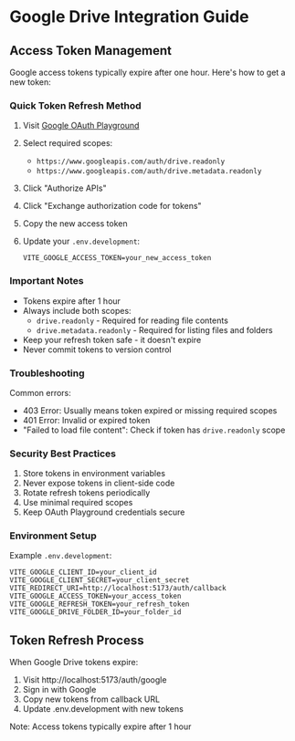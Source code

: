 # Google Drive Integration Guide

## Access Token Management

Google access tokens typically expire after one hour. Here's how to get a new token:

### Quick Token Refresh Method

1. Visit [Google OAuth Playground](https://developers.google.com/oauthplayground/)

2. Select required scopes:
   - `https://www.googleapis.com/auth/drive.readonly`
   - `https://www.googleapis.com/auth/drive.metadata.readonly`

3. Click "Authorize APIs"

4. Click "Exchange authorization code for tokens"

5. Copy the new access token

6. Update your `.env.development`:
   ```env
   VITE_GOOGLE_ACCESS_TOKEN=your_new_access_token
   ```

### Important Notes

- Tokens expire after 1 hour
- Always include both scopes:
  - `drive.readonly` - Required for reading file contents
  - `drive.metadata.readonly` - Required for listing files and folders
- Keep your refresh token safe - it doesn't expire
- Never commit tokens to version control

### Troubleshooting

Common errors:
- 403 Error: Usually means token expired or missing required scopes
- 401 Error: Invalid or expired token
- "Failed to load file content": Check if token has `drive.readonly` scope

### Security Best Practices

1. Store tokens in environment variables
2. Never expose tokens in client-side code
3. Rotate refresh tokens periodically
4. Use minimal required scopes
5. Keep OAuth Playground credentials secure

### Environment Setup

Example `.env.development`:
```env
VITE_GOOGLE_CLIENT_ID=your_client_id
VITE_GOOGLE_CLIENT_SECRET=your_client_secret
VITE_REDIRECT_URI=http://localhost:5173/auth/callback
VITE_GOOGLE_ACCESS_TOKEN=your_access_token
VITE_GOOGLE_REFRESH_TOKEN=your_refresh_token
VITE_GOOGLE_DRIVE_FOLDER_ID=your_folder_id
```

## Token Refresh Process

When Google Drive tokens expire:

1. Visit http://localhost:5173/auth/google
2. Sign in with Google
3. Copy new tokens from callback URL
4. Update .env.development with new tokens

Note: Access tokens typically expire after 1 hour 